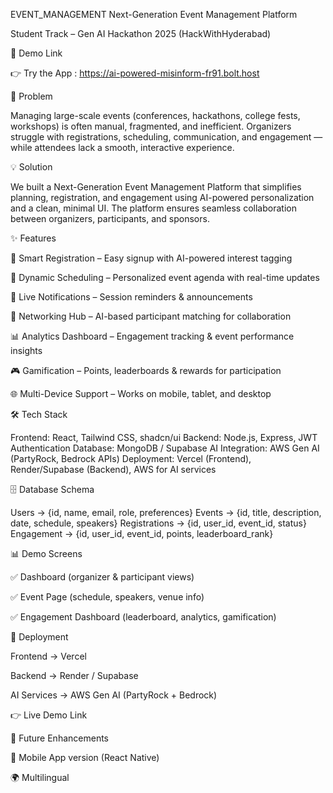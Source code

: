 EVENT_MANAGEMENT
Next-Generation Event Management Platform

Student Track – Gen AI Hackathon 2025 (HackWithHyderabad)

🔗 Demo Link

👉 Try the App  :   https://ai-powered-misinform-fr91.bolt.host

📌 Problem

Managing large-scale events (conferences, hackathons, college fests, workshops) is often manual, fragmented, and inefficient. Organizers struggle with registrations, scheduling, communication, and engagement — while attendees lack a smooth, interactive experience.

💡 Solution

We built a Next-Generation Event Management Platform that simplifies planning, registration, and engagement using AI-powered personalization and a clean, minimal UI. The platform ensures seamless collaboration between organizers, participants, and sponsors.

✨ Features

📝 Smart Registration – Easy signup with AI-powered interest tagging

📅 Dynamic Scheduling – Personalized event agenda with real-time updates

🔔 Live Notifications – Session reminders & announcements

🤝 Networking Hub – AI-based participant matching for collaboration

📊 Analytics Dashboard – Engagement tracking & event performance insights

🎮 Gamification – Points, leaderboards & rewards for participation

🌐 Multi-Device Support – Works on mobile, tablet, and desktop

🛠️ Tech Stack

Frontend: React, Tailwind CSS, shadcn/ui
Backend: Node.js, Express, JWT Authentication
Database: MongoDB / Supabase
AI Integration: AWS Gen AI (PartyRock, Bedrock APIs)
Deployment: Vercel (Frontend), Render/Supabase (Backend), AWS for AI services

🗄️ Database Schema

Users → {id, name, email, role, preferences}
Events → {id, title, description, date, schedule, speakers}
Registrations → {id, user_id, event_id, status}
Engagement → {id, user_id, event_id, points, leaderboard_rank}

📊 Demo Screens

✅ Dashboard (organizer & participant views)

✅ Event Page (schedule, speakers, venue info)

✅ Engagement Dashboard (leaderboard, analytics, gamification)

🚀 Deployment

Frontend → Vercel

Backend → Render / Supabase

AI Services → AWS Gen AI (PartyRock + Bedrock)

👉 Live Demo Link

🔮 Future Enhancements

📲 Mobile App version (React Native)

🌍 Multilingual
